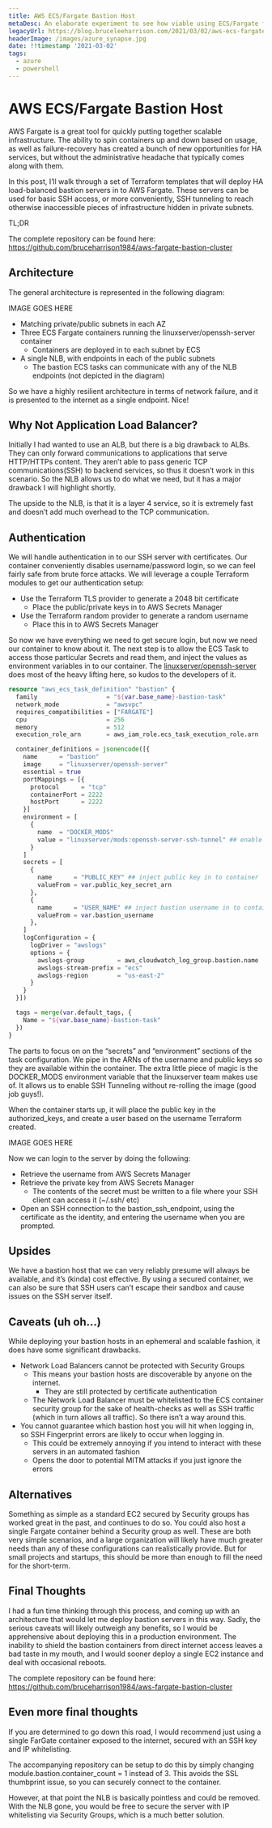 ```yaml
---
title: AWS ECS/Fargate Bastion Host
metaDesc: An elaborate experiment to see how viable using ECS/Fargate for a persistent bastion host really is
legacyUrl: https://blog.bruceleeharrison.com/2021/03/02/aws-ecs-fargate-bastion-host/
headerImage: /images/azure_synapse.jpg
date: !!timestamp '2021-03-02'
tags:
  - azure
  - powershell
---
```


# AWS ECS/Fargate Bastion Host

AWS Fargate is a great tool for quickly putting together scalable infrastructure. The ability to spin containers up and down based on usage, as well as failure-recovery has created a bunch of new opportunities for HA services, but without the administrative headache that typically comes along with them.

In this post, I’ll walk through a set of Terraform templates that will deploy HA load-balanced bastion servers in to AWS Fargate. These servers can be used for basic SSH access, or more conveniently, SSH tunneling to reach otherwise inaccessible pieces of infrastructure hidden in private subnets.

TL;DR

The complete repository can be found here:
https://github.com/bruceharrison1984/aws-fargate-bastion-cluster

## Architecture

The general architecture is represented in the following diagram:

IMAGE GOES HERE

- Matching private/public subnets in each AZ
- Three ECS Fargate containers running the linuxserver/openssh-server container
  - Containers are deployed in to each subnet by ECS
- A single NLB, with endpoints in each of the public subnets
  - The bastion ECS tasks can communicate with any of the NLB endpoints (not depicted in the diagram)

So we have a highly resilient architecture in terms of network failure, and it is presented to the internet as a single endpoint. Nice!

## Why Not Application Load Balancer?

Initially I had wanted to use an ALB, but there is a big drawback to ALBs. They can only forward communications to applications that serve HTTP/HTTPs content. They aren’t able to pass generic TCP communications(SSH) to backend services, so thus it doesn’t work in this scenario. So the NLB allows us to do what we need, but it has a major drawback I will highlight shortly.

The upside to the NLB, is that it is a layer 4 service, so it is extremely fast and doesn’t add much overhead to the TCP communication.

## Authentication

We will handle authentication in to our SSH server with certificates. Our container conveniently disables username/password login, so we can feel fairly safe from brute force attacks. We will leverage a couple Terraform modules to get our authentication setup:

- Use the Terraform TLS provider to generate a 2048 bit certificate
  - Place the public/private keys in to AWS Secrets Manager
- Use the Terraform random provider to generate a random username
  - Place this in to AWS Secrets Manager

So now we have everything we need to get secure login, but now we need our container to know about it. The next step is to allow the ECS Task to access those particular Secrets and read them, and inject the values as environment variables in to our container. The [linuxserver/openssh-server](https://github.com/linuxserver/docker-openssh-server) does most of the heavy lifting here, so kudos to the developers of it.

```tf
resource "aws_ecs_task_definition" "bastion" {
  family                   = "${var.base_name}-bastion-task"
  network_mode             = "awsvpc"
  requires_compatibilities = ["FARGATE"]
  cpu                      = 256
  memory                   = 512
  execution_role_arn       = aws_iam_role.ecs_task_execution_role.arn

  container_definitions = jsonencode([{
    name      = "bastion"
    image     = "linuxserver/openssh-server"
    essential = true
    portMappings = [{
      protocol      = "tcp"
      containerPort = 2222
      hostPort      = 2222
    }]
    environment = [
      {
        name  = "DOCKER_MODS"
        value = "linuxserver/mods:openssh-server-ssh-tunnel" ## enable ssh-tunneling to backend resources
      }
    ]
    secrets = [
      {
        name      = "PUBLIC_KEY" ## inject public key in to container
        valueFrom = var.public_key_secret_arn
      },
      {
        name      = "USER_NAME" ## inject bastion username in to container
        valueFrom = var.bastion_username
      },
    ]
    logConfiguration = {
      logDriver = "awslogs"
      options = {
        awslogs-group         = aws_cloudwatch_log_group.bastion.name
        awslogs-stream-prefix = "ecs"
        awslogs-region        = "us-east-2"
      }
    }
  }])

  tags = merge(var.default_tags, {
    Name = "${var.base_name}-bastion-task"
  })
}
```

The parts to focus on on the “secrets” and “environment” sections of the task configuration. We pipe in the ARNs of the username and public keys so they are available within the container. The extra little piece of magic is the DOCKER_MODS environment variable that the linuxserver team makes use of. It allows us to enable SSH Tunneling without re-rolling the image (good job guys!).

When the container starts up, it will place the public key in the authorized_keys, and create a user based on the username Terraform created.

IMAGE GOES HERE

Now we can login to the server by doing the following:

- Retrieve the username from AWS Secrets Manager
- Retrieve the private key from AWS Secrets Manager
  - The contents of the secret must be written to a file where your SSH client can access it (~/.ssh/ etc)
- Open an SSH connection to the bastion_ssh_endpoint, using the certificate as the identity, and entering the username when you are prompted.

## Upsides

We have a bastion host that we can very reliably presume will always be available, and it’s (kinda) cost effective. By using a secured container, we can also be sure that SSH users can’t escape their sandbox and cause issues on the SSH server itself.

## Caveats (uh oh...)

While deploying your bastion hosts in an ephemeral and scalable fashion, it does have some significant drawbacks.

- Network Load Balancers cannot be protected with Security Groups
  - This means your bastion hosts are discoverable by anyone on the internet.
    - They are still protected by certificate authentication
  - The Network Load Balancer must be whitelisted to the ECS container security group for the sake of health-checks as well as SSH traffic (which in turn allows all traffic). So there isn’t a way around this.
- You cannot guarantee which bastion host you will hit when logging in, so SSH Fingerprint errors are likely to occur when logging in.
  - This could be extremely annoying if you intend to interact with these servers in an automated fashion
  - Opens the door to potential MITM attacks if you just ignore the errors

## Alternatives

Something as simple as a standard EC2 secured by Security groups has worked great in the past, and continues to do so. You could also host a single Fargate container behind a Security group as well. These are both very simple scenarios, and a large organization will likely have much greater needs than any of these configurations can realistically provide. But for small projects and startups, this should be more than enough to fill the need for the short-term.

## Final Thoughts

I had a fun time thinking through this process, and coming up with an architecture that would let me deploy bastion servers in this way. Sadly, the serious caveats will likely outweigh any benefits, so I would be apprehensive about deploying this in a production environment. The inability to shield the bastion containers from direct internet access leaves a bad taste in my mouth, and I would sooner deploy a single EC2 instance and deal with occasional reboots.

The complete repository can be found here:
https://github.com/bruceharrison1984/aws-fargate-bastion-cluster

## Even more final thoughts

If you are determined to go down this road, I would recommend just using a single FarGate container exposed to the internet, secured with an SSH key and IP whitelisting.

The accompanying repository can be setup to do this by simply changing module.bastion.container_count = 1 instead of 3. This avoids the SSL thumbprint issue, so you can securely connect to the container.

However, at that point the NLB is basically pointless and could be removed. With the NLB gone, you would be free to secure the server with IP whitelisting via Security Groups, which is a much better solution.

